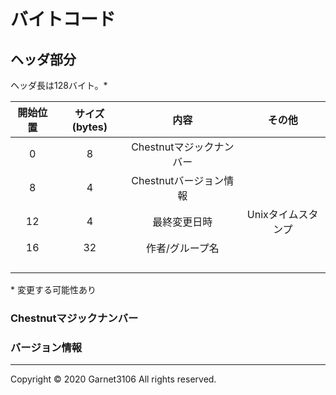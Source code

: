 # バイトコード

## ヘッダ部分

ヘッダ長は128バイト。\*

|開始位置|サイズ (bytes)|内容|その他|
|:-:|:-:|:-:|:-:|
|0|8|Chestnutマジックナンバー||
|8|4|Chestnutバージョン情報||
|12|4|最終変更日時|Unixタイムスタンプ|
|16|32|作者/グループ名||
|||||
|||||
|||||
|||||

\* 変更する可能性あり

### Chestnutマジックナンバー

### バージョン情報

---

Copyright © 2020 Garnet3106 All rights reserved.

